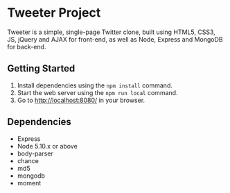 # Tweeter Project

Tweeter is a simple, single-page Twitter clone, built using HTML5, CSS3, JS, jQuery and AJAX for front-end, as well as Node, Express and MongoDB for back-end.

## Getting Started

1. Install dependencies using the `npm install` command.
2. Start the web server using the `npm run local` command.
3. Go to <http://localhost:8080/> in your browser.

## Dependencies

- Express
- Node 5.10.x or above
- body-parser
- chance
- md5
- mongodb
- moment